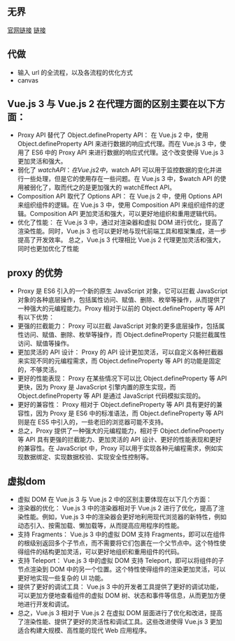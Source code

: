 ## 无界
[官网链接](https://github.com/Tencent/wujie)
[链接](https://wujie-micro.github.io/demo-main-vue/home)

## 代做
- 输入 url 的全流程，以及各流程的优化方式
- canvas

## Vue.js 3 与 Vue.js 2 在代理方面的区别主要在以下方面：
- Proxy API 替代了 Object.defineProperty API： 在 Vue.js 2 中，使用 Object.defineProperty API 来进行数据的响应式代理。而在 Vue.js 3 中，使用了 ES6 中的 Proxy API 来进行数据的响应式代理。这个改变使得 Vue.js 3 更加灵活和强大。
- 弱化了 $watch API： 在 Vue.js 2 中，$watch API 可以用于监控数据的变化并进行一些处理，但是它的使用存在一些问题。在 Vue.js 3 中，$watch API 的使用被弱化了，取而代之的是更加强大的 watchEffect API。
- Composition API 取代了 Options API： 在 Vue.js 2 中，使用 Options API 来组织组件的逻辑。在 Vue.js 3 中，使用 Composition API 来组织组件的逻辑。Composition API 更加灵活和强大，可以更好地组织和重用逻辑代码。
- 优化了性能： 在 Vue.js 3 中，通过对渲染器和虚拟 DOM 进行优化，提高了渲染性能。同时，Vue.js 3 也可以更好地与现代前端工具和框架集成，进一步提高了开发效率。
总之，Vue.js 3 代理相比 Vue.js 2 代理更加灵活和强大，同时也更加优化了性能

## proxy 的优势
- Proxy 是 ES6 引入的一个新的原生 JavaScript 对象，它可以拦截 JavaScript 对象的各种底层操作，包括属性访问、赋值、删除、枚举等操作，从而提供了一种强大的元编程能力。Proxy 相对于以前的 Object.defineProperty 等 API 有以下优势：
- 更强的拦截能力： Proxy 可以拦截 JavaScript 对象的更多底层操作，包括属性访问、赋值、删除、枚举等操作，而 Object.defineProperty 只能拦截属性访问、赋值等操作。
- 更加灵活的 API 设计： Proxy 的 API 设计更加灵活，可以自定义各种拦截器来实现不同的元编程需求，而 Object.defineProperty 等 API 的功能是固定的，不够灵活。
- 更好的性能表现： Proxy 在某些情况下可以比 Object.defineProperty 等 API 更快，因为 Proxy 是 JavaScript 引擎内置的原生实现，而 Object.defineProperty 等 API 是通过 JavaScript 代码模拟实现的。
- 更好的兼容性： Proxy 相对于 Object.defineProperty 等 API 具有更好的兼容性，因为 Proxy 是 ES6 中的标准语法，而 Object.defineProperty 等 API 则是在 ES5 中引入的，一些老旧的浏览器可能不支持。
- 总之，Proxy 提供了一种强大的元编程能力，相对于 Object.defineProperty 等 API 具有更强的拦截能力、更加灵活的 API 设计、更好的性能表现和更好的兼容性。在 JavaScript 中，Proxy 可以用于实现各种元编程需求，例如实现数据绑定、实现数据校验、实现安全性控制等。

## 虚拟dom
- 虚拟 DOM 在 Vue.js 3 与 Vue.js 2 中的区别主要体现在以下几个方面：
- 渲染器的优化： Vue.js 3 中的渲染器相对于 Vue.js 2 进行了优化，提高了渲染性能。例如，Vue.js 3 中的渲染器会更好地利用现代浏览器的新特性，例如动态引入、按需加载、懒加载等，从而提高应用程序的性能。
- 支持 Fragments： Vue.js 3 中的虚拟 DOM 支持 Fragments，即可以在组件的根级别返回多个子节点，而不需要将它们包裹在一个父节点中。这个特性使得组件的结构更加灵活，可以更好地组织和重用组件的代码。
- 支持 Teleport： Vue.js 3 中的虚拟 DOM 支持 Teleport，即可以将组件的子节点渲染到 DOM 中的另一个位置。这个特性使得组件的渲染更加灵活，可以更好地实现一些复杂的 UI 功能。
- 提供了更好的调试工具： Vue.js 3 中的开发者工具提供了更好的调试功能，可以更加方便地查看组件的虚拟 DOM 树、状态和事件等信息，从而更加方便地进行开发和调试。
- 总之，Vue.js 3 相对于 Vue.js 2 在虚拟 DOM 层面进行了优化和改进，提高了渲染性能、提供了更好的灵活性和调试工具。这些改进使得 Vue.js 3 更加适合构建大规模、高性能的现代 Web 应用程序。